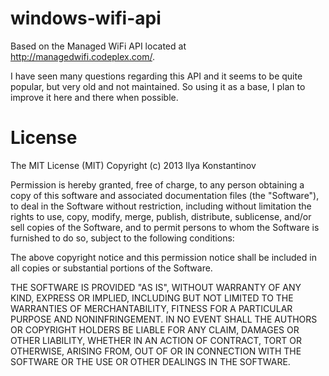 # windows-wifi-api
Based on the Managed WiFi API located at http://managedwifi.codeplex.com/.

I have seen many questions regarding this API and it seems to be quite popular, but very old and not maintained. So using it as a base, I plan to improve it here and there when possible.

# License

The MIT License (MIT) Copyright (c) 2013 Ilya Konstantinov

Permission is hereby granted, free of charge, to any person obtaining a copy of this software and associated documentation files (the "Software"), to deal in the Software without restriction, including without limitation the rights to use, copy, modify, merge, publish, distribute, sublicense, and/or sell copies of the Software, and to permit persons to whom the Software is furnished to do so, subject to the following conditions:

The above copyright notice and this permission notice shall be included in all copies or substantial portions of the Software.

THE SOFTWARE IS PROVIDED "AS IS", WITHOUT WARRANTY OF ANY KIND, EXPRESS OR IMPLIED, INCLUDING BUT NOT LIMITED TO THE WARRANTIES OF MERCHANTABILITY, FITNESS FOR A PARTICULAR PURPOSE AND NONINFRINGEMENT. IN NO EVENT SHALL THE AUTHORS OR COPYRIGHT HOLDERS BE LIABLE FOR ANY CLAIM, DAMAGES OR OTHER LIABILITY, WHETHER IN AN ACTION OF CONTRACT, TORT OR OTHERWISE, ARISING FROM, OUT OF OR IN CONNECTION WITH THE SOFTWARE OR THE USE OR OTHER DEALINGS IN THE SOFTWARE.
